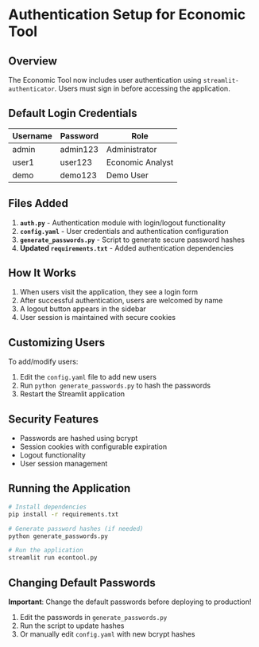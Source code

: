 # Authentication Setup for Economic Tool

## Overview
The Economic Tool now includes user authentication using `streamlit-authenticator`. Users must sign in before accessing the application.

## Default Login Credentials

| Username | Password | Role |
|----------|----------|------|
| admin    | admin123 | Administrator |
| user1    | user123  | Economic Analyst |
| demo     | demo123  | Demo User |

## Files Added

1. **`auth.py`** - Authentication module with login/logout functionality
2. **`config.yaml`** - User credentials and authentication configuration
3. **`generate_passwords.py`** - Script to generate secure password hashes
4. **Updated `requirements.txt`** - Added authentication dependencies

## How It Works

1. When users visit the application, they see a login form
2. After successful authentication, users are welcomed by name
3. A logout button appears in the sidebar
4. User session is maintained with secure cookies

## Customizing Users

To add/modify users:

1. Edit the `config.yaml` file to add new users
2. Run `python generate_passwords.py` to hash the passwords
3. Restart the Streamlit application

## Security Features

- Passwords are hashed using bcrypt
- Session cookies with configurable expiration
- Logout functionality
- User session management

## Running the Application

```bash
# Install dependencies
pip install -r requirements.txt

# Generate password hashes (if needed)
python generate_passwords.py

# Run the application
streamlit run econtool.py
```

## Changing Default Passwords

**Important**: Change the default passwords before deploying to production!

1. Edit the passwords in `generate_passwords.py`
2. Run the script to update hashes
3. Or manually edit `config.yaml` with new bcrypt hashes
